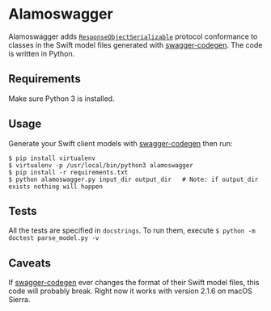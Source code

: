 # Alamoswagger
Alamoswagger adds [`ResponseObjectSerializable`](https://github.com/Alamofire/Alamofire#generic-response-object-serialization) protocol conformance to classes in the Swift model files generated with [swagger-codegen](www.github.com/swagger-api/swagger-codegen). The code is written in Python.

## Requirements
Make sure Python 3 is installed.

## Usage
Generate your Swift client models with [swagger-codegen](www.github.com/swagger-api/swagger-codegen) then run:

    $ pip install virtualenv
	$ virtualenv -p /usr/local/bin/python3 alamoswagger
    $ pip install -r requirements.txt
    $ python alamoswagger.py input_dir output_dir   # Note: if output_dir exists nothing will happen

## Tests
All the tests are specified in `docstrings`. To run them, execute `$ python -m doctest parse_model.py -v`

## Caveats
If [swagger-codegen](www.github.com/swagger-api/swagger-codegen) ever changes the format of their Swift model files, this code will probably break. Right now it works with version 2.1.6 on macOS Sierra.
